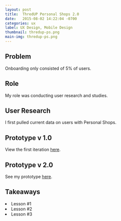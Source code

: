 ```yaml
---
layout: post
title:  ThredUP Personal Shops 2.0
date:   2015-08-02 14:22:04 -0700
categories: ux
label: UX Design, Mobile Design
thumbnail: thredup-ps.png
main-img: thredup-ps.png
---
```


<div class="row">
  <div class="col-md-6 project-problem center-block">
  		<h2 class="block-title">Problem</h2>
  		Onboarding only consisted of 5% of users.
  </div>
  <div class="col-md-5 project-role center-block">
  	<h2 class="block-title">Role</h2>
  		My role was conducting user research and studies.
  	</div>

</div>

<section>
<h1 class="section-title">User Research</h1>

I first pulled current data on users with Personal Shops. 
</section>

<section>
	<h1 class="section-title">Prototype v 1.0</h1>
	View the first iteration <a href="http://share.framerjs.com/y2r6k8czd5k7/">here</a>.
</section>

<section>
  <h1 class="section-title">Prototype v 2.0</h1>
	See my prototype <a href="http://share.framerjs.com/daab0qd1fmzh/">here</a>.
</section>

<section>
<h1 class="section-title">Takeaways</h1>
	<li>Lesson #1</li>
	<li>Lesson #2</li>
	<li>Lesson #3</li>
</section>




<!-- {% highlight ruby %}
def print_hi(name)
  puts "Hi, #{name}"
end
print_hi('Tom')
#=> prints 'Hi, Tom' to STDOUT.
{% endhighlight %}

Check out the [Jekyll docs][jekyll-docs] for more info on how to get the most out of Jekyll. File all bugs/feature requests at [Jekyll’s GitHub repo][jekyll-gh]. If you have questions, you can ask them on [Jekyll Talk][jekyll-talk].

[jekyll-docs]: http://jekyllrb.com/docs/home
[jekyll-gh]:   https://github.com/jekyll/jekyll
[jekyll-talk]: https://talk.jekyllrb.com/ -->
